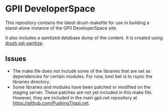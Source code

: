 # GPII DeveloperSpace

This repository contains the latest drush makefile for use in building a stand-alone instance of the GPII DeveloperSpace site.

It also includes a sanitized database dump of the content. It is created using [drush sql-sanitize](https://drushcommands.com/drush-7x/sql/sql-sanitize/).

## Issues

* The make file does not include some of the libraries that are set as dependencies for certain modules. For now, best bet is to rsync the libraries directory.
* Some libraries and modules have been patched or modified on the staging server. These patches are not yet included in this make file. However, they are included in the main gpii.net repository at https://github.com/Pushing7/gpii.net.
